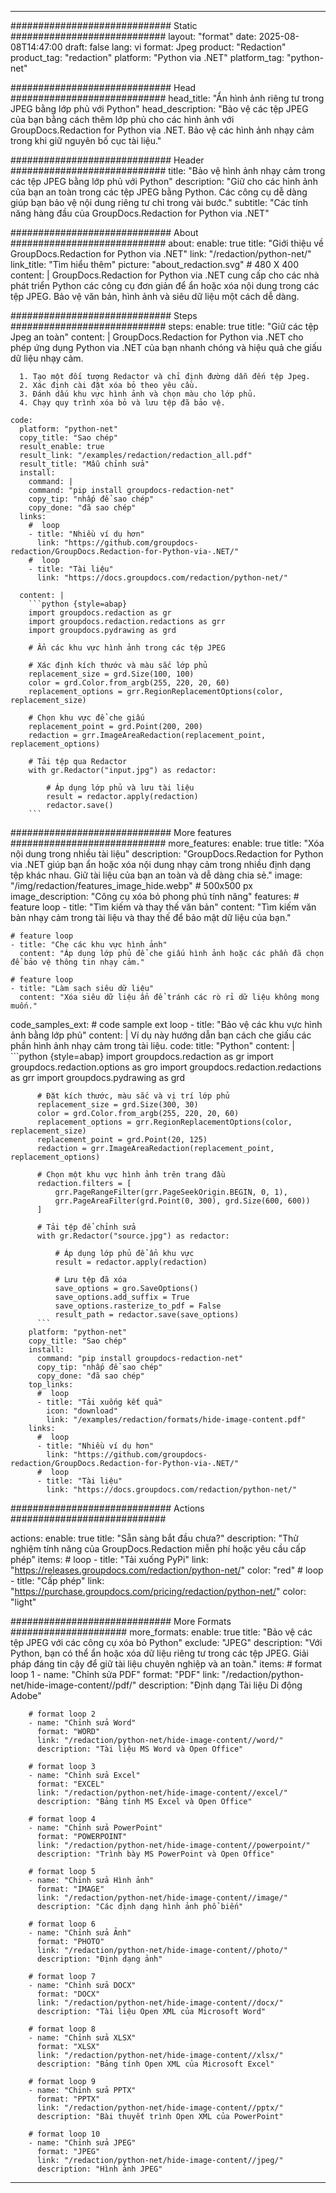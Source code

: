 
---
############################# Static ############################
layout: "format"
date:  2025-08-08T14:47:00
draft: false
lang: vi
format: Jpeg
product: "Redaction"
product_tag: "redaction"
platform: "Python via .NET"
platform_tag: "python-net"

############################# Head ############################
head_title: "Ẩn hình ảnh riêng tư trong JPEG bằng lớp phủ với Python"
head_description: "Bảo vệ các tệp JPEG của bạn bằng cách thêm lớp phủ cho các hình ảnh với GroupDocs.Redaction for Python via .NET. Bảo vệ các hình ảnh nhạy cảm trong khi giữ nguyên bố cục tài liệu."

############################# Header ############################
title: "Bảo vệ hình ảnh nhạy cảm trong các tệp JPEG bằng lớp phủ với Python" 
description: "Giữ cho các hình ảnh của bạn an toàn trong các tệp JPEG bằng Python. Các công cụ dễ dàng giúp bạn bảo vệ nội dung riêng tư chỉ trong vài bước."
subtitle: "Các tính năng hàng đầu của GroupDocs.Redaction for Python via .NET" 

############################# About ############################
about:
    enable: true
    title: "Giới thiệu về GroupDocs.Redaction for Python via .NET"
    link: "/redaction/python-net/"
    link_title: "Tìm hiểu thêm"
    picture: "about_redaction.svg" # 480 X 400
    content: |
       GroupDocs.Redaction for Python via .NET cung cấp cho các nhà phát triển Python các công cụ đơn giản để ẩn hoặc xóa nội dung trong các tệp JPEG. Bảo vệ văn bản, hình ảnh và siêu dữ liệu một cách dễ dàng.

############################# Steps ############################
steps:
    enable: true
    title: "Giữ các tệp Jpeg an toàn"
    content: |
      GroupDocs.Redaction for Python via .NET cho phép ứng dụng Python via .NET của bạn nhanh chóng và hiệu quả che giấu dữ liệu nhạy cảm.
      
      1. Tạo một đối tượng Redactor và chỉ định đường dẫn đến tệp Jpeg.
      2. Xác định cài đặt xóa bỏ theo yêu cầu.
      3. Đánh dấu khu vực hình ảnh và chọn màu cho lớp phủ.
      4. Chạy quy trình xóa bỏ và lưu tệp đã bảo vệ.
   
    code:
      platform: "python-net"
      copy_title: "Sao chép"
      result_enable: true
      result_link: "/examples/redaction/redaction_all.pdf"
      result_title: "Mẫu chỉnh sửa"
      install:
        command: |
        command: "pip install groupdocs-redaction-net"
        copy_tip: "nhấp để sao chép"
        copy_done: "đã sao chép"
      links:
        #  loop
        - title: "Nhiều ví dụ hơn"
          link: "https://github.com/groupdocs-redaction/GroupDocs.Redaction-for-Python-via-.NET/"
        #  loop
        - title: "Tài liệu"
          link: "https://docs.groupdocs.com/redaction/python-net/"
          
      content: |
        ```python {style=abap}
        import groupdocs.redaction as gr
        import groupdocs.redaction.redactions as grr
        import groupdocs.pydrawing as grd

        # Ẩn các khu vực hình ảnh trong các tệp JPEG

        # Xác định kích thước và màu sắc lớp phủ
        replacement_size = grd.Size(100, 100)
        color = grd.Color.from_argb(255, 220, 20, 60)
        replacement_options = grr.RegionReplacementOptions(color, replacement_size)

        # Chọn khu vực để che giấu
        replacement_point = grd.Point(200, 200)
        redaction = grr.ImageAreaRedaction(replacement_point, replacement_options)
                
        # Tải tệp qua Redactor
        with gr.Redactor("input.jpg") as redactor:

            # Áp dụng lớp phủ và lưu tài liệu
            result = redactor.apply(redaction)
            redactor.save()
        ```            


############################# More features ############################
more_features:
  enable: true
  title: "Xóa nội dung trong nhiều tài liệu"
  description: "GroupDocs.Redaction for Python via .NET giúp bạn ẩn hoặc xóa nội dung nhạy cảm trong nhiều định dạng tệp khác nhau. Giữ tài liệu của bạn an toàn và dễ dàng chia sẻ."
  image: "/img/redaction/features_image_hide.webp" # 500x500 px
  image_description: "Công cụ xóa bỏ phong phú tính năng"
  features:
    # feature loop
    - title: "Tìm kiếm và thay thế văn bản"
      content: "Tìm kiếm văn bản nhạy cảm trong tài liệu và thay thế để bảo mật dữ liệu của bạn."

    # feature loop
    - title: "Che các khu vực hình ảnh"
      content: "Áp dụng lớp phủ để che giấu hình ảnh hoặc các phần đã chọn để bảo vệ thông tin nhạy cảm."

    # feature loop
    - title: "Làm sạch siêu dữ liệu"
      content: "Xóa siêu dữ liệu ẩn để tránh các rò rỉ dữ liệu không mong muốn."
      
  code_samples_ext:
    # code sample ext loop
    - title: "Bảo vệ các khu vực hình ảnh bằng lớp phủ"
      content: |
        Ví dụ này hướng dẫn bạn cách che giấu các phần hình ảnh nhạy cảm trong tài liệu.
      code:
        title: "Python"
        content: |
          ```python {style=abap}
          import groupdocs.redaction as gr
          import groupdocs.redaction.options as gro
          import groupdocs.redaction.redactions as grr
          import groupdocs.pydrawing as grd

          # Đặt kích thước, màu sắc và vị trí lớp phủ
          replacement_size = grd.Size(300, 30)
          color = grd.Color.from_argb(255, 220, 20, 60)
          replacement_options = grr.RegionReplacementOptions(color, replacement_size)
          replacement_point = grd.Point(20, 125)
          redaction = grr.ImageAreaRedaction(replacement_point, replacement_options)

          # Chọn một khu vực hình ảnh trên trang đầu
          redaction.filters = [
              grr.PageRangeFilter(grr.PageSeekOrigin.BEGIN, 0, 1),
              grr.PageAreaFilter(grd.Point(0, 300), grd.Size(600, 600))
          ]

          # Tải tệp để chỉnh sửa
          with gr.Redactor("source.jpg") as redactor:

              # Áp dụng lớp phủ để ẩn khu vực
              result = redactor.apply(redaction)

              # Lưu tệp đã xóa
              save_options = gro.SaveOptions()
              save_options.add_suffix = True
              save_options.rasterize_to_pdf = False
              result_path = redactor.save(save_options)
          ```
        platform: "python-net"
        copy_title: "Sao chép"
        install:
          command: "pip install groupdocs-redaction-net"
          copy_tip: "nhấp để sao chép"
          copy_done: "đã sao chép"
        top_links:
          #  loop
          - title: "Tải xuống kết quả"
            icon: "download"
            link: "/examples/redaction/formats/hide-image-content.pdf"
        links:
          #  loop
          - title: "Nhiều ví dụ hơn"
            link: "https://github.com/groupdocs-redaction/GroupDocs.Redaction-for-Python-via-.NET/"
          #  loop
          - title: "Tài liệu"
            link: "https://docs.groupdocs.com/redaction/python-net/"


############################# Actions ############################

actions:
  enable: true
  title: "Sẵn sàng bắt đầu chưa?"
  description: "Thử nghiệm tính năng của GroupDocs.Redaction miễn phí hoặc yêu cầu cấp phép"
  items:
    #  loop
    - title: "Tải xuống PyPi"
      link: "https://releases.groupdocs.com/redaction/python-net/"
      color: "red"
        #  loop
    - title: "Cấp phép"
      link: "https://purchase.groupdocs.com/pricing/redaction/python-net/"
      color: "light"


############################# More Formats #####################
more_formats:
    enable: true
    title: "Bảo vệ các tệp JPEG với các công cụ xóa bỏ Python"
    exclude: "JPEG"
    description: "Với Python, bạn có thể ẩn hoặc xóa dữ liệu riêng tư trong các tệp JPEG. Giải pháp đáng tin cậy để giữ tài liệu chuyên nghiệp và an toàn."
    items: 
        # format loop 1
        - name: "Chỉnh sửa PDF"
          format: "PDF"
          link: "/redaction/python-net/hide-image-content//pdf/"
          description: "Định dạng Tài liệu Di động Adobe"

        # format loop 2
        - name: "Chỉnh sửa Word"
          format: "WORD"
          link: "/redaction/python-net/hide-image-content//word/"
          description: "Tài liệu MS Word và Open Office"
          
        # format loop 3
        - name: "Chỉnh sửa Excel"
          format: "EXCEL"
          link: "/redaction/python-net/hide-image-content//excel/"
          description: "Bảng tính MS Excel và Open Office"

        # format loop 4
        - name: "Chỉnh sửa PowerPoint"
          format: "POWERPOINT"
          link: "/redaction/python-net/hide-image-content//powerpoint/"
          description: "Trình bày MS PowerPoint và Open Office"

        # format loop 5
        - name: "Chỉnh sửa Hình ảnh"
          format: "IMAGE"
          link: "/redaction/python-net/hide-image-content//image/"
          description: "Các định dạng hình ảnh phổ biến"

        # format loop 6
        - name: "Chỉnh sửa Ảnh"
          format: "PHOTO"
          link: "/redaction/python-net/hide-image-content//photo/"
          description: "Định dạng ảnh"

        # format loop 7
        - name: "Chỉnh sửa DOCX"
          format: "DOCX"
          link: "/redaction/python-net/hide-image-content//docx/"
          description: "Tài liệu Open XML của Microsoft Word"
          
        # format loop 8
        - name: "Chỉnh sửa XLSX"
          format: "XLSX"
          link: "/redaction/python-net/hide-image-content//xlsx/"
          description: "Bảng tính Open XML của Microsoft Excel"
          
        # format loop 9
        - name: "Chỉnh sửa PPTX"
          format: "PPTX"
          link: "/redaction/python-net/hide-image-content//pptx/"
          description: "Bài thuyết trình Open XML của PowerPoint"

        # format loop 10
        - name: "Chỉnh sửa JPEG"
          format: "JPEG"
          link: "/redaction/python-net/hide-image-content//jpeg/"
          description: "Hình ảnh JPEG"


---